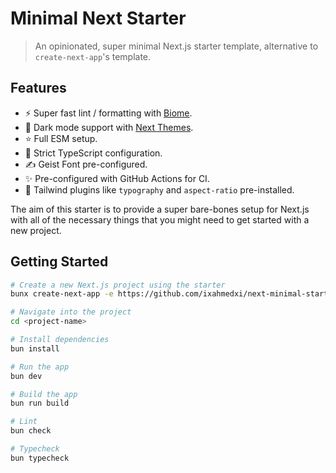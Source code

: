 # Minimal Next Starter

> An opinionated, super minimal Next.js starter template, alternative to `create-next-app`'s template.

## Features

- ⚡️ Super fast lint / formatting with [Biome](https://biomejs.dev).
- 🌚 Dark mode support with [Next Themes](https://github.com/pacocoursey/next-themes).
- ⭐️ Full ESM setup.
- 🔐 Strict TypeScript configuration.
- ✍️ Geist Font pre-configured.
- ✨ Pre-configured with GitHub Actions for CI.
- 💅 Tailwind plugins like `typography` and `aspect-ratio` pre-installed.

The aim of this starter is to provide a super bare-bones setup for Next.js with all of the necessary things that you might need to get started with a new project.

## Getting Started

```bash
# Create a new Next.js project using the starter
bunx create-next-app -e https://github.com/ixahmedxi/next-minimal-starter

# Navigate into the project
cd <project-name>

# Install dependencies
bun install

# Run the app
bun dev

# Build the app
bun run build

# Lint
bun check

# Typecheck
bun typecheck
```
